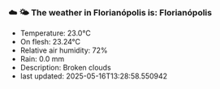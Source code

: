 ### ☁️ 🌤️  The weather in Florianópolis is: Florianópolis

- Temperature: 23.0°C
- On flesh: 23.24°C
- Relative air humidity: 72%
- Rain: 0.0 mm
- Description: Broken clouds
- last updated: 2025-05-16T13:28:58.550942
